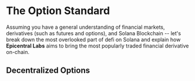 # The Option Standard

Assuming you have a general understanding of financial markets, derivatives (such as futures and options), and Solana Blockchain -- let's break down the most overlooked part of defi on Solana and explain how **Epicentral Labs** aims to bring the most popularly traded financial derivative on-chain.

## Decentralized Options

### 